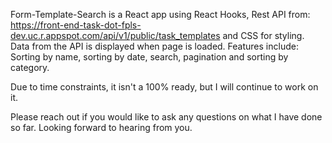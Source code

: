 Form-Template-Search is a React app using React Hooks, Rest API from: https://front-end-task-dot-fpls-dev.uc.r.appspot.com/api/v1/public/task_templates and CSS for styling. Data from the API is displayed when page is loaded. Features include: Sorting by name, sorting by date, search, pagination and sorting by category. 

Due to time constraints, it isn't a 100% ready, but I will continue to work on it.

Please reach out if you would like to ask any questions on what I have done so far.
Looking forward to hearing from you.
